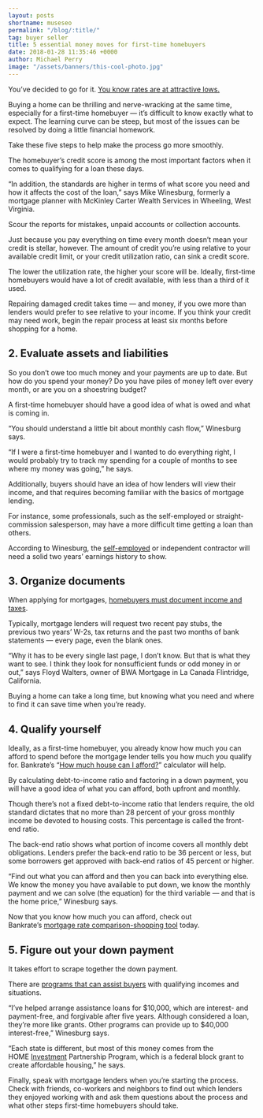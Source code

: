 ```yaml
---
layout: posts
shortname: museseo
permalink: "/blog/:title/"
tag: buyer seller
title: 5 essential money moves for first-time homebuyers
date: 2018-01-28 11:35:46 +0000
author: Michael Perry
image: "/assets/banners/this-cool-photo.jpg"
---
```

You’ve decided to go for it. [You know rates are at attractive lows.](https://www.bankrate.com/mortgage.aspx)

Buying a home can be thrilling and nerve-wracking at the same time, especially for a first-time homebuyer — it’s difficult to know exactly what to expect. The learning curve can be steep, but most of the issues can be resolved by doing a little financial homework.

Take these five steps to help make the process go more smoothly.

The homebuyer’s credit score is among the most important factors when it comes to qualifying for a loan these days.

“In addition, the standards are higher in terms of what score you need and how it affects the cost of the loan,” says Mike Winesburg, formerly a mortgage planner with McKinley Carter Wealth Services in Wheeling, West Virginia.

Scour the reports for mistakes, unpaid accounts or collection accounts.

Just because you pay everything on time every month doesn’t mean your credit is stellar, however. The amount of credit you’re using relative to your available credit limit, or your credit utilization ratio, can sink a credit score.

The lower the utilization rate, the higher your score will be. Ideally, first-time homebuyers would have a lot of credit available, with less than a third of it used.

Repairing damaged credit takes time — and money, if you owe more than lenders would prefer to see relative to your income. If you think your credit may need work, begin the repair process at least six months before shopping for a home.

## 2. Evaluate assets and liabilities

So you don’t owe too much money and your payments are up to date. But how do you spend your money? Do you have piles of money left over every month, or are you on a shoestring budget?

A first-time homebuyer should have a good idea of what is owed and what is coming in.

“You should understand a little bit about monthly cash flow,” Winesburg says.

“If I were a first-time homebuyer and I wanted to do everything right, I would probably try to track my spending for a couple of months to see where my money was going,” he says.

Additionally, buyers should have an idea of how lenders will view their income, and that requires becoming familiar with the basics of mortgage lending.

For instance, some professionals, such as the self-employed or straight-commission salesperson, may have a more difficult time getting a loan than others.

According to Winesburg, the [self-employed](https://www.bankrate.com/finance/mortgages/how-the-self-employed-get-mortgages-1.aspx) or independent contractor will need a solid two years’ earnings history to show.

## 3. Organize documents

When applying for mortgages, [homebuyers must document income and taxes](https://www.bankrate.com/finance/mortgages/documents-you-need-to-get-a-home-mortgage-1.aspx).

Typically, mortgage lenders will request two recent pay stubs, the previous two years’ W-2s, tax returns and the past two months of bank statements — every page, even the blank ones.

“Why it has to be every single last page, I don’t know. But that is what they want to see. I think they look for nonsufficient funds or odd money in or out,” says Floyd Walters, owner of BWA Mortgage in La Canada Flintridge, California.

Buying a home can take a long time, but knowing what you need and where to find it can save time when you’re ready.

## 4. Qualify yourself

Ideally, as a first-time homebuyer, you already know how much you can afford to spend before the mortgage lender tells you how much you qualify for. Bankrate’s “[How much house can I afford?](https://www.bankrate.com/calculators/mortgages/new-house-calculator.aspx)” calculator will help.

By calculating debt-to-income ratio and factoring in a down payment, you will have a good idea of what you can afford, both upfront and monthly.

Though there’s not a fixed debt-to-income ratio that lenders require, the old standard dictates that no more than 28 percent of your gross monthly income be devoted to housing costs. This percentage is called the front-end ratio.

The back-end ratio shows what portion of income covers all monthly debt obligations. Lenders prefer the back-end ratio to be 36 percent or less, but some borrowers get approved with back-end ratios of 45 percent or higher.

“Find out what you can afford and then you can back into everything else. We know the money you have available to put down, we know the monthly payment and we can solve (the equation) for the third variable — and that is the home price,” Winesburg says.

Now that you know how much you can afford, check out Bankrate’s [mortgage rate comparison-shopping tool](https://www.bankrate.com/mortgage.aspx) today.

## 5. Figure out your down payment

It takes effort to scrape together the down payment.

There are [programs that can assist buyers](https://www.bankrate.com/mortgages/first-time-homebuyer-grants-and-programs/) with qualifying incomes and situations.

“I’ve helped arrange assistance loans for $10,000, which are interest- and payment-free, and forgivable after five years. Although considered a loan, they’re more like grants. Other programs can provide up to $40,000 interest-free,” Winesburg says.

“Each state is different, but most of this money comes from the HOME [Investment](https://www.bankrate.com/calculators/retirement/investment-goal-calculator.aspx "investment calculator") Partnership Program, which is a federal block grant to create affordable housing,” he says.

Finally, speak with mortgage lenders when you’re starting the process. Check with friends, co-workers and neighbors to find out which lenders they enjoyed working with and ask them questions about the process and what other steps first-time homebuyers should take.

